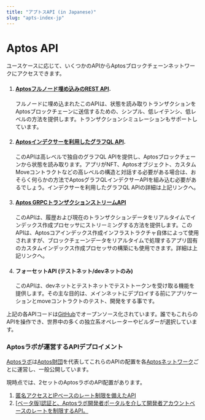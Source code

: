 ```yaml
---
title: "アプトスAPI (in Japanese)"
slug: "apts-index-jp"
---
```

# Aptos API
ユースケースに応じて、いくつかのAPIからAptosブロックチェーンネットワークにアクセスできます。

1. #### [Aptosフルノード埋め込みのREST API](./fullnode-rest-api.md).

   フルノードに埋め込まれたこのAPIは、状態を読み取りトランザクションをAptosブロックチェーンに送信するための、シンプル、低レイテンシ、低レベルの方法を提供します。トランザクションシミュレーションもサポートしています。

2. #### [Aptosインデクサーを利用したグラフQL API](../indexer/indexer-landing.md).

   このAPIは高レベルで独自のグラフQL APIを提供し、Aptosブロックチェーンから状態を読み取ります。アプリがNFT、Aptosオブジェクト、カスタムMoveコントラクトなどの高レベルの構造と対話する必要がある場合は、おそらく何らかの方法でAptosグラフQLインデクサーAPIを組み込む必要があるでしょう。インデクサーを利用したグラフQL APIの詳細は上記リンクへ。

3. #### [Aptos GRPCトランザクションストリームAPI](../indexer/txn-stream/index.md)

   このAPIは、履歴および現在のトランザクションデータをリアルタイムでインデックス作成プロセッサにストリーミングする方法を提供します。このAPIは、Aptosコアインデックス作成インフラストラクチャ自体によって使用されますが、ブロックチェーンデータをリアルタイムで処理するアプリ固有のカスタムインデックス作成プロセッサの構築にも使用できます。詳細は上記リンクへ。

4. #### フォーセットAPI (テストネット/devネットのみ)

   このAPIは、devネットとテストネットでテストトークンを受け取る機能を提供します。その主な目的は、メインネットにデプロイする前にアプリケーションとmoveコントラクトのテスト、開発をする事です。

上記の各APIコードは[GitHub](https://github.com/aptos-labs/aptos-core)でオープンソース化されています。誰でもこれらのAPIを操作でき、世界中の多くの独立系オペレーターやビルダーが選択しています。

### Aptosラボが運営するAPIデプロイメント

[Aptosラボ](https://aptoslabs.com)は[Aptos財団](https://aptosfoundation.org/)を代表してこれらのAPIの配置を各[Aptosネットワーク](../nodes/networks.md)ごとに運営し、一般公開しています。

現時点では、2セットのAptosラボのAPI配置があります。

1. [匿名アクセスとIPベースのレート制限を備えたAPI](../nodes/networks.md)
2. [[ベータ版]認証と、Aptosラボ開発者ポータルを介して開発者アカウントベースのレートを制限するAPI。](./aptos-labs-developer-portal.md)
